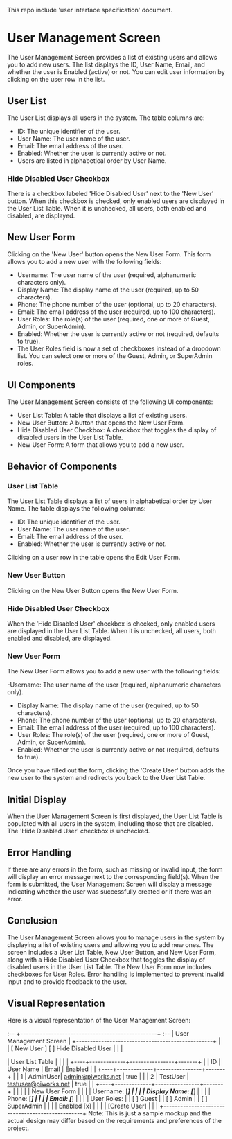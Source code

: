 This repo include 'user interface specification' document.

# User Management Screen
The User Management Screen provides a list of existing users and allows you to add new users. The list displays the ID, User Name, Email, and whether the user is Enabled (active) or not. You can edit user information by clicking on the user row in the list.

## User List
The User List displays all users in the system. The table columns are:

- ID: The unique identifier of the user.
- User Name: The user name of the user.
- Email: The email address of the user.
- Enabled: Whether the user is currently active or not.
- Users are listed in alphabetical order by User Name.

### Hide Disabled User Checkbox
There is a checkbox labeled 'Hide Disabled User' next to the 'New User' button. When this checkbox is checked, only enabled users are displayed in the User List Table. When it is unchecked, all users, both enabled and disabled, are displayed.

## New User Form
Clicking on the 'New User' button opens the New User Form. This form allows you to add a new user with the following fields:

- Username: The user name of the user (required, alphanumeric characters only).
- Display Name: The display name of the user (required, up to 50 characters).
- Phone: The phone number of the user (optional, up to 20 characters).
- Email: The email address of the user (required, up to 100 characters).
- User Roles: The role(s) of the user (required, one or more of Guest, Admin, or SuperAdmin).
- Enabled: Whether the user is currently active or not (required, defaults to true).
- The User Roles field is now a set of checkboxes instead of a dropdown list. You can select one or more of the Guest, Admin, or SuperAdmin roles.

## UI Components
The User Management Screen consists of the following UI components:

- User List Table: A table that displays a list of existing users.
- New User Button: A button that opens the New User Form.
- Hide Disabled User Checkbox: A checkbox that toggles the display of disabled users in the User List Table.
- New User Form: A form that allows you to add a new user.

## Behavior of Components

### User List Table
The User List Table displays a list of users in alphabetical order by User Name. The table displays the following columns:

- ID: The unique identifier of the user.
- User Name: The user name of the user.
- Email: The email address of the user.
- Enabled: Whether the user is currently active or not.

Clicking on a user row in the table opens the Edit User Form.

### New User Button
Clicking on the New User Button opens the New User Form.

### Hide Disabled User Checkbox
When the 'Hide Disabled User' checkbox is checked, only enabled users are displayed in the User List Table. When it is unchecked, all users, both enabled and disabled, are displayed.

### New User Form
The New User Form allows you to add a new user with the following fields:

-Username: The user name of the user (required, alphanumeric characters only).
- Display Name: The display name of the user (required, up to 50 characters).
- Phone: The phone number of the user (optional, up to 20 characters).
- Email: The email address of the user (required, up to 100 characters).
- User Roles: The role(s) of the user (required, one or more of Guest, Admin, or SuperAdmin).
- Enabled: Whether the user is currently active or not (required, defaults to true).

Once you have filled out the form, clicking the 'Create User' button adds the new user to the system and redirects you back to the User List Table.

## Initial Display
When the User Management Screen is first displayed, the User List Table is populated with all users in the system, including those that are disabled. The 'Hide Disabled User' checkbox is unchecked.

## Error Handling
If there are any errors in the form, such as missing or invalid input, the form will display an error message next to the corresponding field(s). When the form is submitted, the User Management Screen will display a message indicating whether the user was successfully created or if there was an error.

## Conclusion
The User Management Screen allows you to manage users in the system by displaying a list of existing users and allowing you to add new ones. The screen includes a User List Table, New User Button, and New User Form, along with a Hide Disabled User Checkbox that toggles the display of disabled users in the User List Table. The New User Form now includes checkboxes for User Roles. Error handling is implemented to prevent invalid input and to provide feedback to the user.

## Visual Representation
Here is a visual representation of the User Management Screen:

:-- +-------------------------------------------------+
:-- |             User Management Screen              |
+-------------------------------------------------+
|                           
|   [ New User ]         [ ] Hide Disabled User   |
|                                                 |

|   User List Table                               |
|                                                 |
|   +----+-------------+----------------+-------+
|   | ID | User Name   | Email          | Enabled |
|   +----+-------------+----------------+-------+
|   | 1  | AdminUser| admin@piworks.net    | true |
|   | 2  | TestUser | testuser@piworks.net | true |
|   +----+-------------+----------------+-------+
|                                                 |
|                                                 |
|   New User Form                                 |
|                                                 |
|   Username:  [___________]                      |
|                                                 |
|   Display Name: [___________]                   |
|                                                 |
|   Phone: [___________]                          |
|                                                 |
|   Email: [___________]                          |
|                                                 |
|   User Roles:                                   |
|   [ ] Guest                                     |
|   [ ] Admin                                     |
|   [ ] SuperAdmin                                |
|                                                 |
|   Enabled  [x]                                  |
|                                                 |
|   [Create User]                                 |
|                                                 |
+-------------------------------------------------+
Note: This is just a sample mockup and the actual design may differ based on the requirements and preferences of the project.





